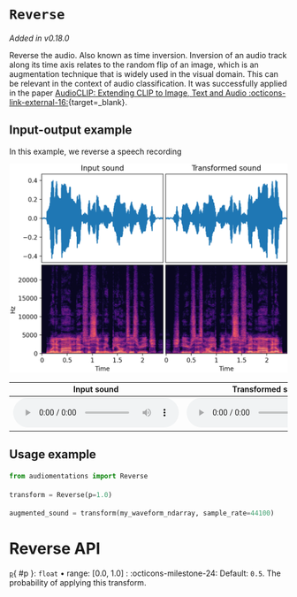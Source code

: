 # `Reverse`

_Added in v0.18.0_

Reverse the audio. Also known as time inversion. Inversion of an audio track along its time
axis relates to the random flip of an image, which is an augmentation technique that is
widely used in the visual domain. This can be relevant in the context of audio
classification. It was successfully applied in the paper
[AudioCLIP: Extending CLIP to Image, Text and Audio :octicons-link-external-16:](https://arxiv.org/pdf/2106.13043.pdf){target=_blank}.

## Input-output example

In this example, we reverse a speech recording

![Input-output waveforms and spectrograms](Reverse.webp)

| Input sound                                                                           | Transformed sound                                                                           |
|---------------------------------------------------------------------------------------|---------------------------------------------------------------------------------------------|
| <audio controls><source src="../Reverse_input.flac" type="audio/flac"></audio> | <audio controls><source src="../Reverse_transformed.flac" type="audio/flac"></audio> | 

## Usage example

```python
from audiomentations import Reverse

transform = Reverse(p=1.0)

augmented_sound = transform(my_waveform_ndarray, sample_rate=44100)
```

# Reverse API

[`p`](#p){ #p }: `float` • range: [0.0, 1.0]
:   :octicons-milestone-24: Default: `0.5`. The probability of applying this transform.

